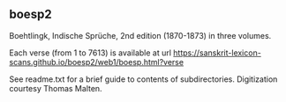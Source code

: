 ## boesp2
 Boehtlingk, Indische Sprüche, 2nd edition (1870-1873) in three volumes.


Each verse (from 1 to 7613) is available at url
https://sanskrit-lexicon-scans.github.io/boesp2/web1/boesp.html?verse

See readme.txt for a brief guide to contents of subdirectories.
Digitization courtesy Thomas Malten.

